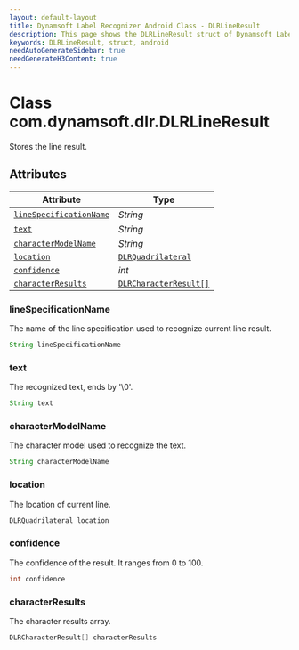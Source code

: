 ```yaml
---
layout: default-layout
title: Dynamsoft Label Recognizer Android Class - DLRLineResult
description: This page shows the DLRLineResult struct of Dynamsoft Label Recognizer for Android Language.
keywords: DLRLineResult, struct, android
needAutoGenerateSidebar: true
needGenerateH3Content: true
---
```



# Class com.dynamsoft.dlr.DLRLineResult
Stores the line result.
  

## Attributes
  
| Attribute | Type |
|---------- | ---- |
| [`lineSpecificationName`](#linespecificationname) | *String* |
| [`text`](#text) | *String* |
| [`characterModelName`](#charactermodelname) | *String* |
| [`location`](#location) | [`DLRQuadrilateral`](dlr-quadrilateral.md) |
| [`confidence`](#confidence) | *int* |
| [`characterResults`](#characterresults) | [`DLRCharacterResult[]`](dlr-character-result.md) |


### lineSpecificationName
The name of the line specification used to recognize current line result.
```java
String lineSpecificationName
```

### text
The recognized text, ends by '\0'.
```java
String text
```

### characterModelName
The character model used to recognize the text.
```java
String characterModelName
```

### location
The location of current line.
```java
DLRQuadrilateral location
```


### confidence
The confidence of the result. It ranges from 0 to 100.
```java
int confidence
```

### characterResults
The character results array.
```java
DLRCharacterResult[] characterResults
```

